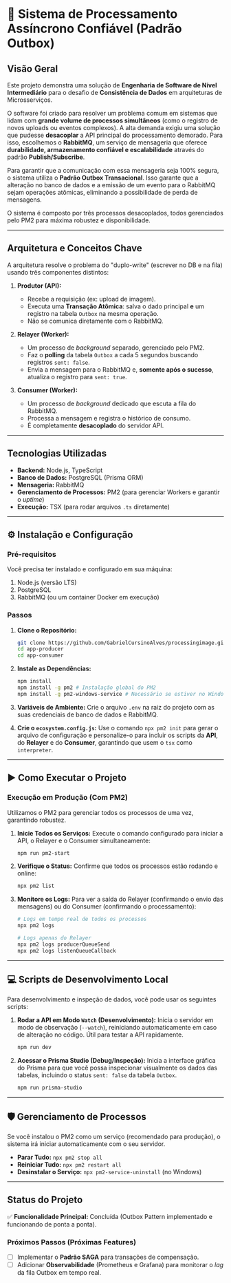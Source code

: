 # 🚀 Sistema de Processamento Assíncrono Confiável (Padrão Outbox)

## Visão Geral

Este projeto demonstra uma solução de **Engenharia de Software de Nível Intermediário** para o desafio de **Consistência de Dados** em arquiteturas de Microsserviços.

O software foi criado para resolver um problema comum em sistemas que lidam com **grande volume de processos simultâneos** (como o registro de novos uploads ou eventos complexos). A alta demanda exigiu uma solução que pudesse **desacoplar** a API principal do processamento demorado. Para isso, escolhemos o **RabbitMQ**, um serviço de mensageria que oferece **durabilidade, armazenamento confiável e escalabilidade** através do padrão **Publish/Subscribe**.

Para garantir que a comunicação com essa mensageria seja 100% segura, o sistema utiliza o **Padrão Outbox Transacional**. Isso garante que a alteração no banco de dados e a emissão de um evento para o RabbitMQ sejam operações atômicas, eliminando a possibilidade de perda de mensagens.

O sistema é composto por três processos desacoplados, todos gerenciados pelo PM2 para máxima robustez e disponibilidade.

---

## Arquitetura e Conceitos Chave

A arquitetura resolve o problema do "duplo-write" (escrever no DB e na fila) usando três componentes distintos:

1.  **Produtor (API):**
    * Recebe a requisição (ex: upload de imagem).
    * Executa uma **Transação Atômica**: salva o dado principal **e** um registro na tabela `Outbox` na mesma operação.
    * Não se comunica diretamente com o RabbitMQ.

2.  **Relayer (Worker):**
    * Um processo de *background* separado, gerenciado pelo PM2.
    * Faz o **polling** da tabela `Outbox` a cada 5 segundos buscando registros `sent: false`.
    * Envia a mensagem para o RabbitMQ e, **somente após o sucesso**, atualiza o registro para `sent: true`.

3.  **Consumer (Worker):**
    * Um processo de *background* dedicado que escuta a fila do RabbitMQ.
    * Processa a mensagem e registra o histórico de consumo.
    * É completamente **desacoplado** do servidor API.

---

## Tecnologias Utilizadas

* **Backend:** Node.js, TypeScript
* **Banco de Dados:** PostgreSQL (Prisma ORM)
* **Mensageria:** RabbitMQ
* **Gerenciamento de Processos:** PM2 (para gerenciar Workers e garantir o *uptime*)
* **Execução:** TSX (para rodar arquivos `.ts` diretamente)

---

## ⚙️ Instalação e Configuração

### Pré-requisitos

Você precisa ter instalado e configurado em sua máquina:

1.  Node.js (versão LTS)
2.  PostgreSQL
3.  RabbitMQ (ou um container Docker em execução)

### Passos

1.  **Clone o Repositório:**
    ```bash
    git clone https://github.com/GabrielCursinoAlves/processingimage.git
    cd app-producer
    cd app-consumer
    ```

2.  **Instale as Dependências:**
    ```bash
    npm install
    npm install -g pm2 # Instalação global do PM2
    npm install -g pm2-windows-service # Necessário se estiver no Windows
    ```

3.  **Variáveis de Ambiente:**
    Crie o arquivo `.env` na raiz do projeto com as suas credenciais de banco de dados e RabbitMQ.

4.  **Crie o `ecosystem.config.js`:**
    Use o comando `npx pm2 init` para gerar o arquivo de configuração e personalize-o para incluir os scripts da **API**, do **Relayer** e do **Consumer**, garantindo que usem o `tsx` como `interpreter`.

---

## ▶️ Como Executar o Projeto

### Execução em Produção (Com PM2)

Utilizamos o PM2 para gerenciar todos os processos de uma vez, garantindo robustez.

1.  **Inicie Todos os Serviços:**
    Execute o comando configurado para iniciar a API, o Relayer e o Consumer simultaneamente:

    ```bash
    npm run pm2-start
    ```

2.  **Verifique o Status:**
    Confirme que todos os processos estão rodando e online:

    ```bash
    npx pm2 list
    ```

3.  **Monitore os Logs:**
    Para ver a saída do Relayer (confirmando o envio das mensagens) ou do Consumer (confirmando o processamento):

    ```bash
    # Logs em tempo real de todos os processos
    npx pm2 logs

    # Logs apenas do Relayer
    npx pm2 logs producerQueueSend
    npx pm2 logs listenQueueCallback
    ```

---

## 💻 Scripts de Desenvolvimento Local

Para desenvolvimento e inspeção de dados, você pode usar os seguintes scripts:

1.  **Rodar a API em Modo `Watch` (Desenvolvimento):**
    Inicia o servidor em modo de observação (`--watch`), reiniciando automaticamente em caso de alteração no código. Útil para testar a API rapidamente.

    ```bash
    npm run dev
    ```

2.  **Acessar o Prisma Studio (Debug/Inspeção):**
    Inicia a interface gráfica do Prisma para que você possa inspecionar visualmente os dados das tabelas, incluindo o status `sent: false` da tabela `Outbox`.

    ```bash
    npm run prisma-studio
    ```

---

## 🛡️ Gerenciamento de Processos

Se você instalou o PM2 como um serviço (recomendado para produção), o sistema irá iniciar automaticamente com o seu servidor.

* **Parar Tudo:** `npx pm2 stop all`
* **Reiniciar Tudo:** `npx pm2 restart all`
* **Desinstalar o Serviço:** `npx pm2-service-uninstall` (no Windows)

---

## Status do Projeto

✅ **Funcionalidade Principal:** Concluída (Outbox Pattern implementado e funcionando de ponta a ponta).

### Próximos Passos (Próximas Features)

* [ ] Implementar o **Padrão SAGA** para transações de compensação.
* [ ] Adicionar **Observabilidade** (Prometheus e Grafana) para monitorar o *lag* da fila Outbox em tempo real.